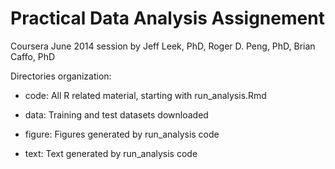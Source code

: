 Practical Data Analysis Assignement
===================================
Coursera June 2014 session 
by Jeff Leek, PhD, Roger D. Peng, PhD, Brian Caffo, PhD

Directories organization:

  - code:
    All R related material, starting with run_analysis.Rmd
    
  - data:
    Training and test datasets downloaded
    
  - figure:
    Figures generated by run_analysis code
    
  - text:
    Text generated by run_analysis code
